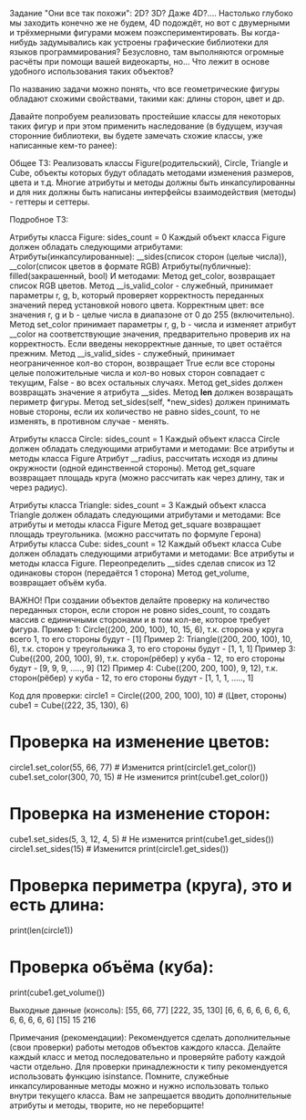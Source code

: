 Задание "Они все так похожи":
2D? 3D? Даже 4D?.... Настолько глубоко мы заходить конечно же не будем, 4D подождёт, но вот с двумерными и 
трёхмерными фигурами можем поэкспериментировать.
Вы когда-нибудь задумывались как устроены графические библиотеки для языков программирования?
Безусловно, там выполняются огромные расчёты при помощи вашей видеокарты, но... Что лежит в основе удобного использования таких объектов?

По названию задачи можно понять, что все геометрические фигуры обладают схожими свойствами, такими как: длины сторон, цвет и др.

Давайте попробуем реализовать простейшие классы для некоторых таких фигур и при этом применить наследование 
(в будущем, изучая сторонние библиотеки, вы будете замечать схожие классы, уже написанные кем-то ранее):

Общее ТЗ:
Реализовать классы Figure(родительский), Circle, Triangle и Cube, объекты которых будут обладать методами изменения размеров, цвета и т.д.
Многие атрибуты и методы должны быть инкапсулированны и для них должны быть написаны интерфейсы взаимодействия (методы) - геттеры и сеттеры.

Подробное ТЗ:

Атрибуты класса Figure: sides_count = 0
Каждый объект класса Figure должен обладать следующими атрибутами:
Атрибуты(инкапсулированные): __sides(список сторон (целые числа)), __color(список цветов в формате RGB)
Атрибуты(публичные): filled(закрашенный, bool)
И методами:
Метод get_color, возвращает список RGB цветов.
Метод __is_valid_color - служебный, принимает параметры r, g, b, который проверяет корректность переданных 
значений перед установкой нового цвета. Корректным цвет: все значения r, g и b - целые числа в диапазоне от 0 до 255 (включительно).
Метод set_color принимает параметры r, g, b - числа и изменяет атрибут __color на соответствующие значения, 
предварительно проверив их на корректность. Если введены некорректные данные, то цвет остаётся прежним.
Метод __is_valid_sides - служебный, принимает неограниченное кол-во сторон, возвращает True если все стороны 
целые положительные числа и кол-во новых сторон совпадает с текущим, False - во всех остальных случаях.
Метод get_sides должен возвращать значение я атрибута __sides.
Метод __len__ должен возвращать периметр фигуры.
Метод set_sides(self, *new_sides) должен принимать новые стороны, если их количество не равно sides_count, то не изменять,
в противном случае - менять.

Атрибуты класса Circle: sides_count = 1
Каждый объект класса Circle должен обладать следующими атрибутами и методами:
Все атрибуты и методы класса Figure
Атрибут __radius, рассчитать исходя из длины окружности (одной единственной стороны).
Метод get_square возвращает площадь круга (можно рассчитать как через длину, так и через радиус).

Атрибуты класса Triangle: sides_count = 3
Каждый объект класса Triangle должен обладать следующими атрибутами и методами:
Все атрибуты и методы класса Figure
Метод get_square возвращает площадь треугольника. (можно рассчитать по формуле Герона)
Атрибуты класса Cube: sides_count = 12
Каждый объект класса Cube должен обладать следующими атрибутами и методами:
Все атрибуты и методы класса Figure.
Переопределить __sides сделав список из 12 одинаковы сторон (передаётся 1 сторона)
Метод get_volume, возвращает объём куба.

ВАЖНО!
При создании объектов делайте проверку на количество переданных сторон, если сторон не ровно sides_count, то 
создать массив с единичными сторонами и в том кол-ве, которое требует фигура.
Пример 1: Circle((200, 200, 100), 10, 15, 6), т.к. сторона у круга всего 1, то его стороны будут - [1]
Пример 2: Triangle((200, 200, 100), 10, 6), т.к. сторон у треугольника 3, то его стороны будут - [1, 1, 1]
Пример 3: Cube((200, 200, 100), 9), т.к. сторон(рёбер) у куба - 12, то его стороны будут - [9, 9, 9, ....., 9] (12)
Пример 4: Cube((200, 200, 100), 9, 12), т.к. сторон(рёбер) у куба - 12, то его стороны будут - [1, 1, 1, ....., 1]

Код для проверки:
circle1 = Circle((200, 200, 100), 10) # (Цвет, стороны)
cube1 = Cube((222, 35, 130), 6)

# Проверка на изменение цветов:
circle1.set_color(55, 66, 77) # Изменится
print(circle1.get_color())
cube1.set_color(300, 70, 15) # Не изменится
print(cube1.get_color())

# Проверка на изменение сторон:
cube1.set_sides(5, 3, 12, 4, 5) # Не изменится
print(cube1.get_sides())
circle1.set_sides(15) # Изменится
print(circle1.get_sides())

# Проверка периметра (круга), это и есть длина:
print(len(circle1))

# Проверка объёма (куба):
print(cube1.get_volume())


Выходные данные (консоль):
[55, 66, 77]
[222, 35, 130]
[6, 6, 6, 6, 6, 6, 6, 6, 6, 6, 6, 6]
[15]
15
216

Примечания (рекомендации):
Рекомендуется сделать дополнительные (свои проверки) работы методов объектов каждого класса.
Делайте каждый класс и метод последовательно и проверяйте работу каждой части отдельно.
Для проверки принадлежности к типу рекомендуется использовать функцию isinstance.
Помните, служебные инкапсулированные методы можно и нужно использовать только внутри текущего класса.
Вам не запрещается вводить дополнительные атрибуты и методы, творите, но не переборщите!
